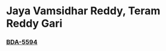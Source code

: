<h1> Jaya Vamsidhar Reddy, Teram Reddy Gari</h1>
  
[<h3>BDA-5594</h3>](https://sdsu.instructure.com/courses/113151) 


  

